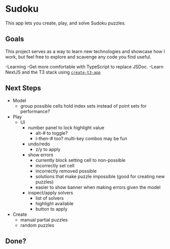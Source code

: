 # Sudoku

This app lets you create, play, and solve Sudoku puzzles.


## Goals

This project serves as a way to learn new technologies and showcase how I work,
but feel free to explore and scavenge any code you find useful.

-Learning
  -Get more comfortable with TypeScript to replace JSDoc. 
  -Learn NextJS and the T3 stack using [`create-t3-app`](https://create.t3.gg/)


## Next Steps

- Model
  - group possible cells hold index sets instead of point sets for performance?
- Play
  - UI
    - number panel to lock highlight value
      - alt-# to toggle?
      - l-then-# too? multi-key combos may be fun
    - undo/redo
      - z/y to apply
    - show errors
      - currently block setting cell to non-possible
      - incorrectly set cell
      - incorrectly removed possible
      - solutions that make puzzle impossible (good for creating new puzzles)
      - easier to show banner when making errors given the model
    - inspect/apply solvers
      - list of solvers
      - highlight available
      - button to apply
- Create
  - manual partial puzzles
  - random puzzles

## Done?
